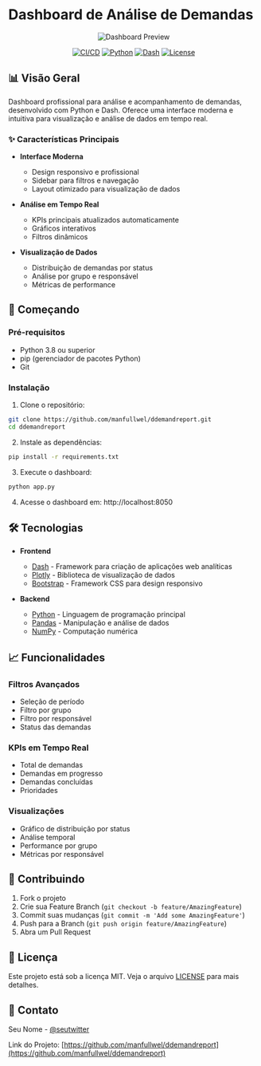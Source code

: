 # Dashboard de Análise de Demandas

<div align="center">

![Dashboard Preview](docs/screenshots/dashboard.png)

[![CI/CD](https://github.com/manfullwel/ddemandreport/actions/workflows/ci-cd.yml/badge.svg)](https://github.com/manfullwel/ddemandreport/actions/workflows/ci-cd.yml)
[![Python](https://img.shields.io/badge/python-3.8%2B-blue)](https://www.python.org/)
[![Dash](https://img.shields.io/badge/dash-2.14.2-blue)](https://dash.plotly.com/)
[![License](https://img.shields.io/badge/license-MIT-green)](LICENSE)

</div>

## 📊 Visão Geral

Dashboard profissional para análise e acompanhamento de demandas, desenvolvido com Python e Dash. Oferece uma interface moderna e intuitiva para visualização e análise de dados em tempo real.

### ✨ Características Principais

- **Interface Moderna**
  - Design responsivo e profissional
  - Sidebar para filtros e navegação
  - Layout otimizado para visualização de dados

- **Análise em Tempo Real**
  - KPIs principais atualizados automaticamente
  - Gráficos interativos
  - Filtros dinâmicos

- **Visualização de Dados**
  - Distribuição de demandas por status
  - Análise por grupo e responsável
  - Métricas de performance

## 🚀 Começando

### Pré-requisitos

- Python 3.8 ou superior
- pip (gerenciador de pacotes Python)
- Git

### Instalação

1. Clone o repositório:
```bash
git clone https://github.com/manfullwel/ddemandreport.git
cd ddemandreport
```

2. Instale as dependências:
```bash
pip install -r requirements.txt
```

3. Execute o dashboard:
```bash
python app.py
```

4. Acesse o dashboard em: http://localhost:8050

## 🛠️ Tecnologias

- **Frontend**
  - [Dash](https://dash.plotly.com/) - Framework para criação de aplicações web analíticas
  - [Plotly](https://plotly.com/) - Biblioteca de visualização de dados
  - [Bootstrap](https://getbootstrap.com/) - Framework CSS para design responsivo

- **Backend**
  - [Python](https://www.python.org/) - Linguagem de programação principal
  - [Pandas](https://pandas.pydata.org/) - Manipulação e análise de dados
  - [NumPy](https://numpy.org/) - Computação numérica

## 📈 Funcionalidades

### Filtros Avançados
- Seleção de período
- Filtro por grupo
- Filtro por responsável
- Status das demandas

### KPIs em Tempo Real
- Total de demandas
- Demandas em progresso
- Demandas concluídas
- Prioridades

### Visualizações
- Gráfico de distribuição por status
- Análise temporal
- Performance por grupo
- Métricas por responsável

## 🤝 Contribuindo

1. Fork o projeto
2. Crie sua Feature Branch (`git checkout -b feature/AmazingFeature`)
3. Commit suas mudanças (`git commit -m 'Add some AmazingFeature'`)
4. Push para a Branch (`git push origin feature/AmazingFeature`)
5. Abra um Pull Request

## 📝 Licença

Este projeto está sob a licença MIT. Veja o arquivo [LICENSE](LICENSE) para mais detalhes.

## 📧 Contato

Seu Nome - [@seutwitter](https://twitter.com/seutwitter)

Link do Projeto: [https://github.com/manfullwel/ddemandreport](https://github.com/manfullwel/ddemandreport)
